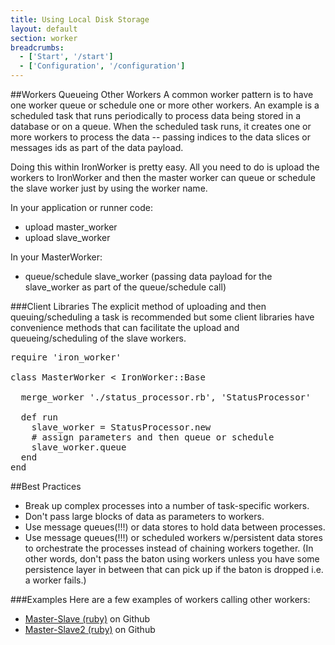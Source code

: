 ```yaml
---
title: Using Local Disk Storage
layout: default
section: worker
breadcrumbs:
  - ['Start', '/start']
  - ['Configuration', '/configuration']
---
```


##Workers Queueing Other Workers
A common worker pattern is to have one worker queue or schedule one or more other workers. An example is a scheduled task that runs periodically to process data being stored in a database or on a queue. When the scheduled task runs, it creates one or more workers to process the data -- passing indices to the data slices or messages ids as part of the data payload. 

Doing this within IronWorker is pretty easy. All you need to do is upload the workers to IronWorker and then the master worker can queue or schedule the slave worker just by using the worker name. 

In your application or runner code:

* upload master_worker
* upload slave_worker

In your MasterWorker:

* queue/schedule slave\_worker (passing data payload for the slave\_worker as part of the queue/schedule call)

###Client Libraries
The explicit method of uploading and then queuing/scheduling a task is recommended but some client libraries have convenience methods that can facilitate the upload and queueing/scheduling of the slave workers.

<pre>
require 'iron_worker'

class MasterWorker < IronWorker::Base

  merge_worker './status_processor.rb', 'StatusProcessor'

  def run
    slave_worker = StatusProcessor.new
	# assign parameters and then queue or schedule
    slave_worker.queue
  end
end
</pre>

##Best Practices

* Break up complex processes into a number of task-specific workers.
* Don't pass large blocks of data as parameters to workers.
* Use message queues(!!!) or data stores to hold data between processes.
* Use message queues(!!!) or scheduled workers w/persistent data stores to orchestrate the processes instead of chaining workers together. (In other words, don't pass the baton using workers unless you have some persistence layer in between that can pick up if the baton is dropped i.e. a worker fails.)

###Examples
Here are a few examples of workers calling other workers: 

* [Master-Slave (ruby)](http://github.com/iron-io/iron_worker_examples/tree/master/ruby/master_slave_worker) on Github
* [Master-Slave2 (ruby)](http://github.com/iron-io/iron_worker_examples/tree/master/ruby_ng/master_slave) on Github 



